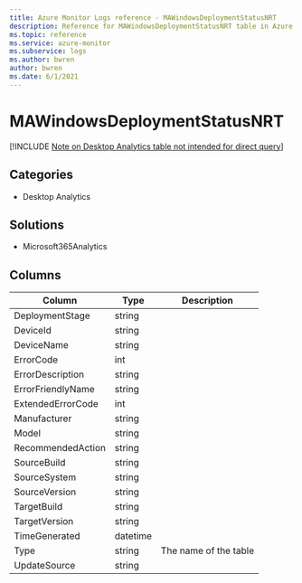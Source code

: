 ```yaml
---
title: Azure Monitor Logs reference - MAWindowsDeploymentStatusNRT
description: Reference for MAWindowsDeploymentStatusNRT table in Azure Monitor Logs.
ms.topic: reference
ms.service: azure-monitor
ms.subservice: logs
ms.author: bwren
author: bwren
ms.date: 6/1/2021
---
```


# MAWindowsDeploymentStatusNRT

[!INCLUDE [Note on Desktop Analytics table not intended for direct query](../../includes/azure-monitor-reference-ma-tables.md)]

## Categories

- Desktop Analytics
## Solutions

- Microsoft365Analytics




## Columns

|Column|Type|Description|
|---|---|---|
|DeploymentStage|string||
|DeviceId|string||
|DeviceName|string||
|ErrorCode|int||
|ErrorDescription|string||
|ErrorFriendlyName|string||
|ExtendedErrorCode|int||
|Manufacturer|string||
|Model|string||
|RecommendedAction|string||
|SourceBuild|string||
|SourceSystem|string||
|SourceVersion|string||
|TargetBuild|string||
|TargetVersion|string||
|TimeGenerated|datetime||
|Type|string|The name of the table|
|UpdateSource|string||
